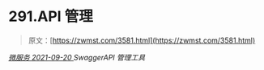 <!--yml
category: 未分类
date: 0001-01-01 00:00:00
-->

# 291.API 管理

> 原文：[https://zwmst.com/3581.html](https://zwmst.com/3581.html)

   [ *微服务* ](https://zwmst.com/%e5%be%ae%e6%9c%8d%e5%8a%a1)*[ <time datetime="2021-09-21T02:20:14+08:00"> 2021-09-20 </time> ](https://zwmst.com/3581.html)  SwaggerAPI 管理工具*